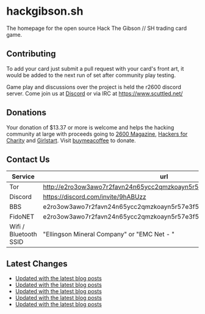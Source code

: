 # hackgibson.sh
The homepage for the open source Hack The Gibson // SH trading card game.


## Contributing

To add your card just submit a pull request with your card's front art, it would be added to the next run of set after community play testing.

Game play and discussions over the project is held the r2600 discord server. Come join us at [Discord](https://discord.com/invite/9hABUzz) or via IRC at https://www.scuttled.net/


## Donations

Your donation of $13.37 or more is welcome and helps the hacking community at large with proceeds going to [2600 Magazine](https://2600.com/), [Hackers for Charity](https://hackersforcharity.org) and [Girlstart](https://girlstart.org).  Visit [buymeacoffee](https://www.buymeacoffee.com/hackgibson.sh) to donate.


## Contact Us

Service | url
-|-
Tor | http://e2ro3ow3awo7r2favn24n65ycc2qmzkoayn5r57e3f56nvjwdcgg32ad.onion
Discord | https://discord.com/invite/9hABUzz
BBS | e2ro3ow3awo7r2favn24n65ycc2qmzkoayn5r57e3f56nvjwdcgg32ad.onion:23
FidoNET | e2ro3ow3awo7r2favn24n65ycc2qmzkoayn5r57e3f56nvjwdcgg32ad.onion:24554
Wifi / Bluetooth SSID | "Ellingson Mineral Company" or "EMC Net - <fidonet address>"

## Latest Changes
<!-- BLOG-POST-LIST:START -->
- [Updated with the latest blog posts](https://github.com/DFW2600/hackgibson.sh/commit/c859f8887e1529900b713605d95c9e3f7760ddc3)
- [Updated with the latest blog posts](https://github.com/DFW2600/hackgibson.sh/commit/254a365215f921b774c3b7d99de61047dde93c21)
- [Updated with the latest blog posts](https://github.com/DFW2600/hackgibson.sh/commit/4ea1e1d53537d20df0f84844c5cedeb4febf0d27)
- [Updated with the latest blog posts](https://github.com/DFW2600/hackgibson.sh/commit/27d7be7c1574241cb5ef0c5922a7f9dcdd5fc35c)
- [Updated with the latest blog posts](https://github.com/DFW2600/hackgibson.sh/commit/cc7863936ea23e1ec3673fe6e88fbb0737711e21)
<!-- BLOG-POST-LIST:END -->

